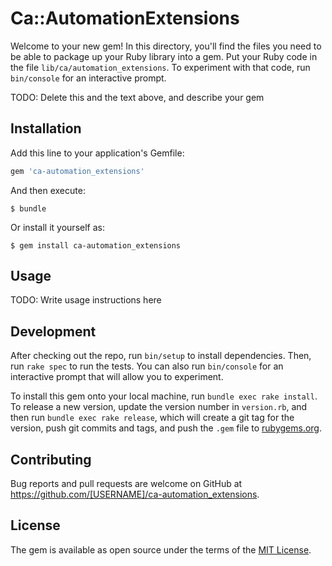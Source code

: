 # Ca::AutomationExtensions

Welcome to your new gem! In this directory, you'll find the files you need to be able to package up your Ruby library into a gem. Put your Ruby code in the file `lib/ca/automation_extensions`. To experiment with that code, run `bin/console` for an interactive prompt.

TODO: Delete this and the text above, and describe your gem

## Installation

Add this line to your application's Gemfile:

```ruby
gem 'ca-automation_extensions'
```

And then execute:

    $ bundle

Or install it yourself as:

    $ gem install ca-automation_extensions

## Usage

TODO: Write usage instructions here

## Development

After checking out the repo, run `bin/setup` to install dependencies. Then, run `rake spec` to run the tests. You can also run `bin/console` for an interactive prompt that will allow you to experiment.

To install this gem onto your local machine, run `bundle exec rake install`. To release a new version, update the version number in `version.rb`, and then run `bundle exec rake release`, which will create a git tag for the version, push git commits and tags, and push the `.gem` file to [rubygems.org](https://rubygems.org).

## Contributing

Bug reports and pull requests are welcome on GitHub at https://github.com/[USERNAME]/ca-automation_extensions.

## License

The gem is available as open source under the terms of the [MIT License](https://opensource.org/licenses/MIT).
